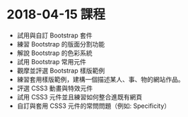 # 2018-04-15 課程
- 試用與自訂 Bootstrap 套件
- 練習 Bootstrap 的版面分割功能
- 解說 Bootstrap 的色彩系統
- 試用 Bootstrap 常用元件
- 觀摩並評選 Bootstrap 樣版範例
- 練習套用樣版範例，建構一個描述某人、事、物的網站作品。
- 評選 CSS3 動畫與特效元件
- 試用 CSS3 元件並且練習如何整合進既有網頁
- 自訂與套用 CSS3 元件的常問問題（例如: Specificity）

